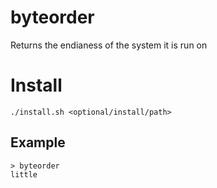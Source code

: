 # byteorder

Returns the endianess of the system it is run on

# Install
```shell
./install.sh <optional/install/path>
```

## Example
```shell
> byteorder
little
```
